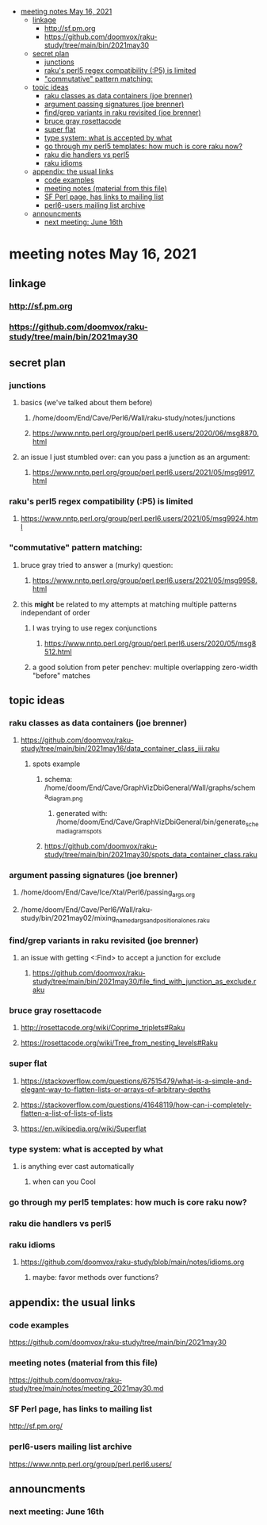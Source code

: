 - [meeting notes May 16, 2021](#orge8d22ba)
  - [linkage](#org5ee7fdc)
    - [<http://sf.pm.org>](#orga4757a8)
    - [<https://github.com/doomvox/raku-study/tree/main/bin/2021may30>](#orgf29b711)
  - [secret plan](#org99131ea)
    - [junctions](#org0c07d97)
    - [raku's perl5 regex compatibility (:P5) is limited](#orga0e39c5)
    - ["commutative" pattern matching:](#orgaf8e1a1)
  - [topic ideas](#org7895bb8)
    - [raku classes as data containers (joe brenner)](#org08cd74f)
    - [argument passing signatures (joe brenner)](#orgd1d0881)
    - [find/grep variants in raku revisited (joe brenner)](#orgf6220f7)
    - [bruce gray rosettacode](#org67c4a85)
    - [super flat](#org57854c1)
    - [type system: what is accepted by what](#orgce80fab)
    - [go through my perl5 templates: how much is core raku now?](#org0a2ad1d)
    - [raku die handlers vs perl5](#org95ed008)
    - [raku idioms](#org395488c)
  - [appendix: the usual links](#orgc67b3cd)
    - [code examples](#org20bc957)
    - [meeting notes (material from this file)](#orgf5c38ee)
    - [SF Perl page, has links to mailing list](#orgd180986)
    - [perl6-users mailing list archive](#org3e8a05e)
  - [announcments](#orgd7955f4)
    - [next meeting: June 16th](#org7dffaa9)


<a id="orge8d22ba"></a>

# meeting notes May 16, 2021


<a id="org5ee7fdc"></a>

## linkage


<a id="orga4757a8"></a>

### <http://sf.pm.org>


<a id="orgf29b711"></a>

### <https://github.com/doomvox/raku-study/tree/main/bin/2021may30>


<a id="org99131ea"></a>

## secret plan


<a id="org0c07d97"></a>

### junctions

1.  basics (we've talked about them before)

    1.  /home/doom/End/Cave/Perl6/Wall/raku-study/notes/junctions
    
    2.  <https://www.nntp.perl.org/group/perl.perl6.users/2020/06/msg8870.html>

2.  an issue I just stumbled over: can you pass a junction as an argument:

    1.  <https://www.nntp.perl.org/group/perl.perl6.users/2021/05/msg9917.html>


<a id="orga0e39c5"></a>

### raku's perl5 regex compatibility (:P5) is limited

1.  <https://www.nntp.perl.org/group/perl.perl6.users/2021/05/msg9924.html>


<a id="orgaf8e1a1"></a>

### "commutative" pattern matching:

1.  bruce gray tried to answer a (murky) question:

    1.  <https://www.nntp.perl.org/group/perl.perl6.users/2021/05/msg9958.html>

2.  this **might** be related to my attempts at matching multiple patterns independant of order

    1.  I was trying to use regex conjunctions
    
        1.  <https://www.nntp.perl.org/group/perl.perl6.users/2020/05/msg8512.html>
    
    2.  a good solution from peter penchev: multiple overlapping zero-width "before" matches


<a id="org7895bb8"></a>

## topic ideas


<a id="org08cd74f"></a>

### raku classes as data containers (joe brenner)

1.  <https://github.com/doomvox/raku-study/tree/main/bin/2021may16/data_container_class_iii.raku>

    1.  spots example
    
        1.  schema: /home/doom/End/Cave/GraphVizDbiGeneral/Wall/graphs/schema<sub>diagram.png</sub>
        
            1.  generated with: /home/doom/End/Cave/GraphVizDbiGeneral/bin/generate<sub>schema</sub><sub>diagram</sub><sub>spots</sub>
        
        2.  <https://github.com/doomvox/raku-study/tree/main/bin/2021may30/spots_data_container_class.raku>


<a id="orgd1d0881"></a>

### argument passing signatures (joe brenner)

1.  /home/doom/End/Cave/Ice/Xtal/Perl6/passing<sub>args.org</sub>

2.  /home/doom/End/Cave/Perl6/Wall/raku-study/bin/2021may02/mixing<sub>named</sub><sub>args</sub><sub>and</sub><sub>positional</sub><sub>ones.raku</sub>


<a id="orgf6220f7"></a>

### find/grep variants in raku revisited (joe brenner)

1.  an issue with getting <:Find> to accept a junction for exclude

    1.  <https://github.com/doomvox/raku-study/tree/main/bin/2021may30/file_find_with_junction_as_exclude.raku>


<a id="org67c4a85"></a>

### bruce gray rosettacode

1.  <http://rosettacode.org/wiki/Coprime_triplets#Raku>

2.  <https://rosettacode.org/wiki/Tree_from_nesting_levels#Raku>


<a id="org57854c1"></a>

### super flat

1.  <https://stackoverflow.com/questions/67515479/what-is-a-simple-and-elegant-way-to-flatten-lists-or-arrays-of-arbitrary-depths>

2.  <https://stackoverflow.com/questions/41648119/how-can-i-completely-flatten-a-list-of-lists-of-lists>

3.  <https://en.wikipedia.org/wiki/Superflat>


<a id="orgce80fab"></a>

### type system: what is accepted by what

1.  is anything ever cast automatically

    1.  when can you Cool


<a id="org0a2ad1d"></a>

### go through my perl5 templates: how much is core raku now?


<a id="org95ed008"></a>

### raku die handlers vs perl5


<a id="org395488c"></a>

### raku idioms

1.  <https://github.com/doomvox/raku-study/blob/main/notes/idioms.org>

    1.  maybe: favor methods over functions?


<a id="orgc67b3cd"></a>

## appendix: the usual links


<a id="org20bc957"></a>

### code examples

<https://github.com/doomvox/raku-study/tree/main/bin/2021may30>


<a id="orgf5c38ee"></a>

### meeting notes (material from this file)

<https://github.com/doomvox/raku-study/tree/main/notes/meeting_2021may30.md>


<a id="orgd180986"></a>

### SF Perl page, has links to mailing list

<http://sf.pm.org/>


<a id="org3e8a05e"></a>

### perl6-users mailing list archive

<https://www.nntp.perl.org/group/perl.perl6.users/>


<a id="orgd7955f4"></a>

## announcments


<a id="org7dffaa9"></a>

### next meeting: June 16th
